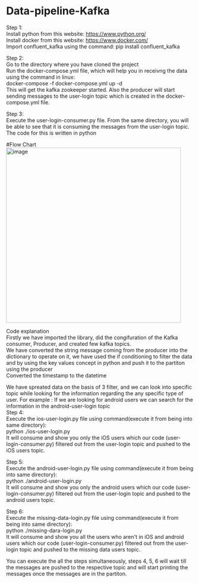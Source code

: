 # Data-pipeline-Kafka

Step 1: <br>
Install python from this website: https://www.python.org/ <br>
Install docker from this website: https://www.docker.com/ <br>
Import confluent_kafka using the command: pip install confluent_kafka <br>

Step 2: <br>
Go to the directory where you have cloned the project<br>
Run the docker-compose.yml file, which will help you in receivng the data using the command in linux: <br> </b> docker-compose -f docker-compose.yml up -d </b> <br>
This will get the kafka zookeeper started. Also the producer will start sending messages to the user-login topic which is created in the docker-compose.yml file.

Step 3: <br>
Execute the user-login-consumer.py file. From the same directory, you will be able to see that it is consuming the messages from the user-login topic. The code for this is written in python  <br>

#Flow Chart <br>
<img width="470" alt="image" src="https://github.com/vijayrampatel/Data-pipeline-Kafka/assets/145386038/52db37eb-7b2c-4c36-a678-13fd01a4b576">

Code explanation<br>
Firstly we have imported the library, did the congifuration of the Kafka consumer, Producer, and created few kafka topics. <br>
We have converted the string message coming from the producer into the dictionary to operate on it, we have used the if conditioning to filter the data and by using the key values concept in python and push it to the partiton using the producer<br>
Converted the timestamp to the datetime<br>

We have spreated data on the basis of 3 filter, and we can look into specific topic while looking for the information regarding the any specific type of user. For example : If we are looking for android users we can search for the information in the android-user-login topic <br>
Step 4:<br>
Execute the ios-user-login.py file using command(execute it from being into same directory):<br> python ./ios-user-login.py <br> 
It will consume and show you only the iOS users which our code (user-login-consumer.py) filtered out from the user-login topic and pushed to the iOS users topic. <br>

Step 5:<br>
Execute the android-user-login.py file using command(execute it from being into same directory):<br> python ./android-user-login.py <br>
It will consume and show you only the android users which our code (user-login-consumer.py) filtered out from the user-login topic and pushed to the android users topic. <br>

Step 6:<br>
Execute the missing-data-login.py file using command(execute it from being into same directory):<br> python ./missing-dara-login.py <br>
It will consume and show you all the users who aren't in iOS and android users which our code (user-login-consumer.py) filtered out from the user-login topic and pushed to the missing data users topic. <br>

You can execute the all the steps simultaneously, steps 4, 5, 6 will wait till the messages are pushed to the respective topic and will start printing the messages once the messages are in the partiton.










